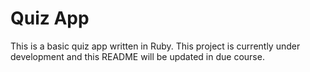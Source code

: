 # Quiz App

This is a basic quiz app written in Ruby. This project is currently under development and this README will be updated in due course. 
